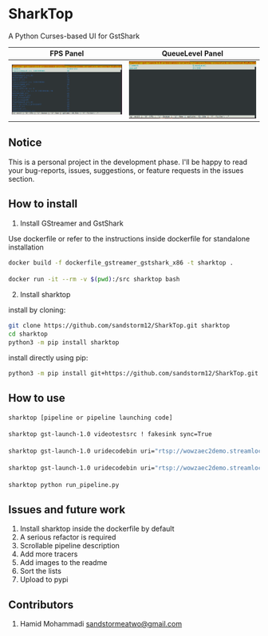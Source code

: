 # SharkTop

A Python Curses-based UI for GstShark

FPS Panel                  | QueueLevel Panel
:-------------------------:|:-------------------------:
![](image/fps.png)         | ![](image/queue.png)

## Notice

This is a personal project in the development phase. I'll be happy to read your bug-reports, issues, suggestions, or feature requests in the issues section.

## How to install

1. Install GStreamer and GstShark

Use dockerfile or refer to the instructions inside dockerfile for standalone installation

```bash
docker build -f dockerfile_gstreamer_gstshark_x86 -t sharktop .

docker run -it --rm -v $(pwd):/src sharktop bash
```

2. Install sharktop

install by cloning:
```bash
git clone https://github.com/sandstorm12/SharkTop.git sharktop
cd sharktop
python3 -m pip install sharktop
```

install directly using pip:
```bash
python3 -m pip install git+https://github.com/sandstorm12/SharkTop.git
```

## How to use

```bash
sharktop [pipeline or pipeline launching code]

sharktop gst-launch-1.0 videotestsrc ! fakesink sync=True

sharktop gst-launch-1.0 uridecodebin uri="rtsp://wowzaec2demo.streamlock.net/vod/mp4:BigBuckBunny_115k.mov" ! queue ! videoconvert ! fakesink sync=True

sharktop gst-launch-1.0 uridecodebin uri="rtsp://wowzaec2demo.streamlock.net/vod/mp4:BigBuckBunny_115k.mov" ! queue ! videoconvert ! fakesink sync=True -p "queue|videoconvert"

sharktop python run_pipeline.py
```

## Issues and future work
1. Install sharktop inside the dockerfile by default
2. A serious refactor is required
3. Scrollable pipeline description
4. Add more tracers
5. Add images to the readme
6. Sort the lists
7. Upload to pypi

## Contributors
1. Hamid Mohammadi <sandstormeatwo@gmail.com>
